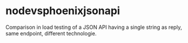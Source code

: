# nodevsphoenixjsonapi
Comparison in load testing of a JSON API having a single string as reply, same endpoint, different technologie. 
